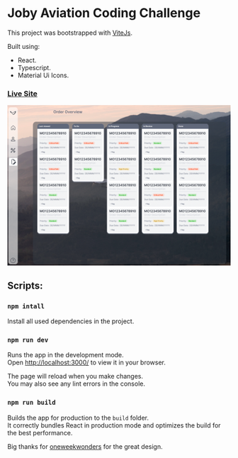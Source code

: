 # Joby Aviation Coding Challenge

This project was bootstrapped with [ViteJs](https://vitejs.dev/).

Built using:

- React.
- Typescript.
- Material Ui Icons.

### [Live Site](https://joby-aviation-coding-challenge.netlify.app/)

![App](https://github.com/Majd-sufian/joby-aviation-coding-challenge/blob/master/picture1.png?raw=true)

## Scripts:

### `npm intall`

Install all used dependencies in the project.

### `npm run dev`

Runs the app in the development mode.\
Open [http://localhost:3000/](http://localhost:3000/) to view it in your browser.

The page will reload when you make changes.\
You may also see any lint errors in the console.

### `npm run build`

Builds the app for production to the `build` folder.\
It correctly bundles React in production mode and optimizes the build for the best performance.

Big thanks for [oneweekwonders](https://www.oneweekwonders.com/) for the great design.
